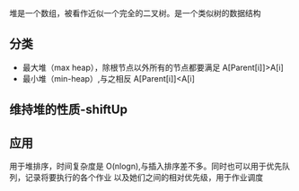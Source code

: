 堆是一个数组，被看作近似一个完全的二叉树。是一个类似树的数据结构

## 分类

-   最大堆（max heap），除根节点以外所有的节点都要满足 A[Parent[i]]>A[i]
-   最小堆（min-heap）,与之相反 A[Parent[i]]<A[i]

## 维持堆的性质-shiftUp

## 应用

用于堆排序，时间复杂度是 O(nlogn),与插入排序差不多。同时也可以用于优先队列，记录将要执行的各个作业
以及她们之间的相对优先级，用于作业调度
